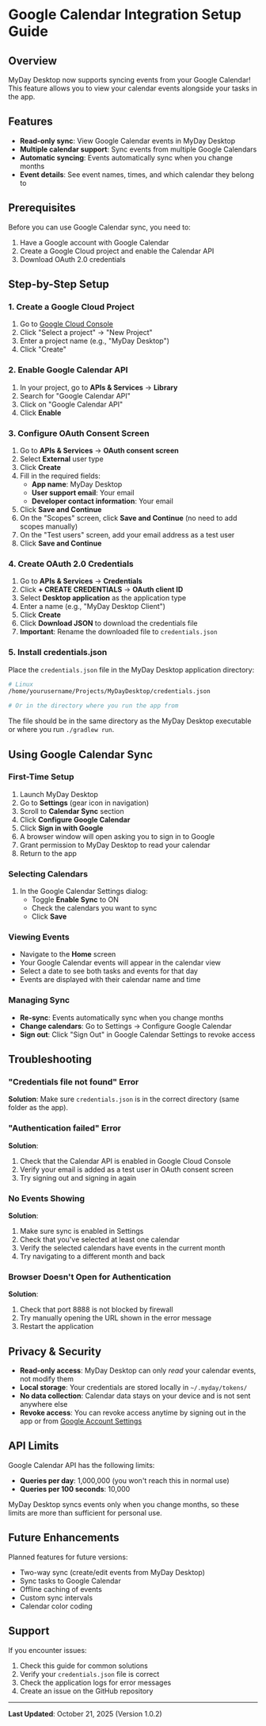 # Google Calendar Integration Setup Guide

## Overview

MyDay Desktop now supports syncing events from your Google Calendar! This feature allows you to view your calendar events alongside your tasks in the app.

## Features

- **Read-only sync**: View Google Calendar events in MyDay Desktop
- **Multiple calendar support**: Sync events from multiple Google Calendars
- **Automatic syncing**: Events automatically sync when you change months
- **Event details**: See event names, times, and which calendar they belong to

## Prerequisites

Before you can use Google Calendar sync, you need to:

1. Have a Google account with Google Calendar
2. Create a Google Cloud project and enable the Calendar API
3. Download OAuth 2.0 credentials

## Step-by-Step Setup

### 1. Create a Google Cloud Project

1. Go to [Google Cloud Console](https://console.cloud.google.com/)
2. Click "Select a project" → "New Project"
3. Enter a project name (e.g., "MyDay Desktop")
4. Click "Create"

### 2. Enable Google Calendar API

1. In your project, go to **APIs & Services** → **Library**
2. Search for "Google Calendar API"
3. Click on "Google Calendar API"
4. Click **Enable**

### 3. Configure OAuth Consent Screen

1. Go to **APIs & Services** → **OAuth consent screen**
2. Select **External** user type
3. Click **Create**
4. Fill in the required fields:
   - **App name**: MyDay Desktop
   - **User support email**: Your email
   - **Developer contact information**: Your email
5. Click **Save and Continue**
6. On the "Scopes" screen, click **Save and Continue** (no need to add scopes manually)
7. On the "Test users" screen, add your email address as a test user
8. Click **Save and Continue**

### 4. Create OAuth 2.0 Credentials

1. Go to **APIs & Services** → **Credentials**
2. Click **+ CREATE CREDENTIALS** → **OAuth client ID**
3. Select **Desktop application** as the application type
4. Enter a name (e.g., "MyDay Desktop Client")
5. Click **Create**
6. Click **Download JSON** to download the credentials file
7. **Important**: Rename the downloaded file to `credentials.json`

### 5. Install credentials.json

Place the `credentials.json` file in the MyDay Desktop application directory:

```bash
# Linux
/home/yourusername/Projects/MyDayDesktop/credentials.json

# Or in the directory where you run the app from
```

The file should be in the same directory as the MyDay Desktop executable or where you run `./gradlew run`.

## Using Google Calendar Sync

### First-Time Setup

1. Launch MyDay Desktop
2. Go to **Settings** (gear icon in navigation)
3. Scroll to **Calendar Sync** section
4. Click **Configure Google Calendar**
5. Click **Sign in with Google**
6. A browser window will open asking you to sign in to Google
7. Grant permission to MyDay Desktop to read your calendar
8. Return to the app

### Selecting Calendars

1. In the Google Calendar Settings dialog:
   - Toggle **Enable Sync** to ON
   - Check the calendars you want to sync
   - Click **Save**

### Viewing Events

- Navigate to the **Home** screen
- Your Google Calendar events will appear in the calendar view
- Select a date to see both tasks and events for that day
- Events are displayed with their calendar name and time

### Managing Sync

- **Re-sync**: Events automatically sync when you change months
- **Change calendars**: Go to Settings → Configure Google Calendar
- **Sign out**: Click "Sign Out" in Google Calendar Settings to revoke access

## Troubleshooting

### "Credentials file not found" Error

**Solution**: Make sure `credentials.json` is in the correct directory (same folder as the app).

### "Authentication failed" Error

**Solution**:
1. Check that the Calendar API is enabled in Google Cloud Console
2. Verify your email is added as a test user in OAuth consent screen
3. Try signing out and signing in again

### No Events Showing

**Solution**:
1. Make sure sync is enabled in Settings
2. Check that you've selected at least one calendar
3. Verify the selected calendars have events in the current month
4. Try navigating to a different month and back

### Browser Doesn't Open for Authentication

**Solution**:
1. Check that port 8888 is not blocked by firewall
2. Try manually opening the URL shown in the error message
3. Restart the application

## Privacy & Security

- **Read-only access**: MyDay Desktop can only *read* your calendar events, not modify them
- **Local storage**: Your credentials are stored locally in `~/.myday/tokens/`
- **No data collection**: Calendar data stays on your device and is not sent anywhere else
- **Revoke access**: You can revoke access anytime by signing out in the app or from [Google Account Settings](https://myaccount.google.com/permissions)

## API Limits

Google Calendar API has the following limits:
- **Queries per day**: 1,000,000 (you won't reach this in normal use)
- **Queries per 100 seconds**: 10,000

MyDay Desktop syncs events only when you change months, so these limits are more than sufficient for personal use.

## Future Enhancements

Planned features for future versions:
- Two-way sync (create/edit events from MyDay Desktop)
- Sync tasks to Google Calendar
- Offline caching of events
- Custom sync intervals
- Calendar color coding

## Support

If you encounter issues:
1. Check this guide for common solutions
2. Verify your `credentials.json` file is correct
3. Check the application logs for error messages
4. Create an issue on the GitHub repository

---

**Last Updated**: October 21, 2025 (Version 1.0.2)
